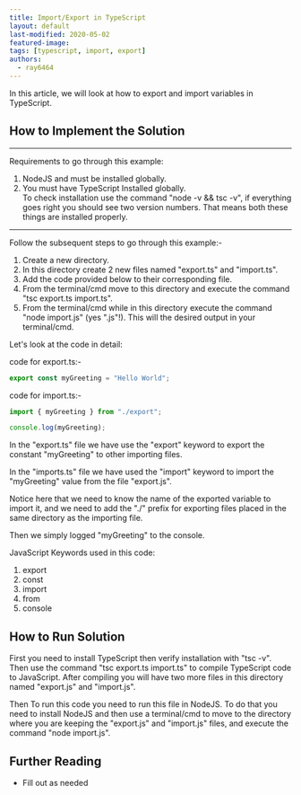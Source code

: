 ```yaml
---
title: Import/Export in TypeScript  
layout: default  
last-modified: 2020-05-02
featured-image:  
tags: [typescript, import, export]  
authors:  
  - ray6464
---
```


In this article, we will look at how to export and import variables in TypeScript.

## How to Implement the Solution
___
Requirements to go through this example:  
1. NodeJS and must be installed globally.  
2. You must have TypeScript Installed globally.  
To check installation use the command "node -v && tsc -v", if everything goes right you should see two version numbers. That means both these things are installed properly.  
___

Follow the subsequent steps to go through this example:-
1. Create a new directory.  
2. In this directory create 2 new files named "export.ts" and "import.ts".  
3. Add the code provided below to their corresponding file.  
4. From the terminal/cmd move to this directory and execute the command "tsc export.ts import.ts".  
5. From the terminal/cmd while in this directory execute the command "node import.js" (yes ".js"!). This will the desired output in your terminal/cmd.  

Let's look at the code in detail:  

code for export.ts:-  

```javascript
export const myGreeting = "Hello World";

```

code for import.ts:-  

```javascript
import { myGreeting } from "./export";

console.log(myGreeting);

```

In the "export.ts" file we have use the "export" keyword to export the constant "myGreeting" to other importing files.

In the "imports.ts" file we have used the "import" keyword to import the "myGreeting" value from the file "export.js".

Notice here that we need to know the name of the exported variable to import it, and we need to add the "./" prefix for exporting files placed in the same directory as the importing file.

Then we simply logged "myGreeting" to the console.


JavaScript Keywords used in this code:  
1. export  
2. const  
3. import  
4. from  
5. console    

## How to Run Solution

First you need to install TypeScript then verify installation with "tsc -v". Then use the command "tsc export.ts import.ts" to compile TypeScript code to JavaScript. After compiling you will have two more files in this directory named "export.js" and "import.js".

Then To run this code you need to run this file in NodeJS. To do that you need to install NodeJS and then use a terminal/cmd to move to the directory where you are keeping the "export.js" and "import.js" files, and execute the command "node import.js".

## Further Reading

- Fill out as needed
